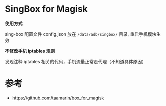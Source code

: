 # SingBox for Magisk

**使用方式**

sing-box 配置文件 config.json 放在 `/data/adb/singbox/` 目录, 重启手机模块生效

**不修改手机 iptables 规则**

发现注释 iptables 相关的代码，手机流量正常走代理（不知道具体原因）

# 参考
- https://github.com/taamarin/box_for_magisk

